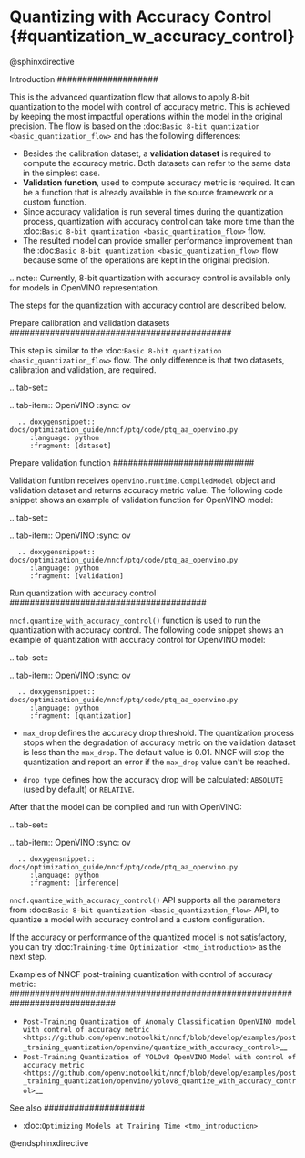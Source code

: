 # Quantizing with Accuracy Control {#quantization_w_accuracy_control}

@sphinxdirective

Introduction
####################

This is the advanced quantization flow that allows to apply 8-bit quantization to the model with control of accuracy metric. This is achieved by keeping the most impactful operations within the model in the original precision. The flow is based on the :doc:`Basic 8-bit quantization <basic_quantization_flow>` and has the following differences:

* Besides the calibration dataset, a **validation dataset** is required to compute the accuracy metric. Both datasets can refer to the same data in the simplest case.
* **Validation function**, used to compute accuracy metric is required. It can be a function that is already available in the source framework or a custom function.
* Since accuracy validation is run several times during the quantization process, quantization with accuracy control can take more time than the :doc:`Basic 8-bit quantization <basic_quantization_flow>` flow.
* The resulted model can provide smaller performance improvement than the :doc:`Basic 8-bit quantization <basic_quantization_flow>` flow because some of the operations are kept in the original precision.

.. note:: Currently, 8-bit quantization with accuracy control is available only for models in OpenVINO representation.

The steps for the quantization with accuracy control are described below.

Prepare calibration and validation datasets
############################################

This step is similar to the :doc:`Basic 8-bit quantization <basic_quantization_flow>` flow. The only difference is that two datasets, calibration and validation, are required.

.. tab-set::

   .. tab-item:: OpenVINO
      :sync: ov

      .. doxygensnippet:: docs/optimization_guide/nncf/ptq/code/ptq_aa_openvino.py
         :language: python
         :fragment: [dataset]

Prepare validation function
############################

Validation funtion receives ``openvino.runtime.CompiledModel`` object and validation dataset and returns accuracy metric value. The following code snippet shows an example of validation function for OpenVINO model:

.. tab-set::

   .. tab-item:: OpenVINO
      :sync: ov

      .. doxygensnippet:: docs/optimization_guide/nncf/ptq/code/ptq_aa_openvino.py
         :language: python
         :fragment: [validation]

Run quantization with accuracy control
#######################################

``nncf.quantize_with_accuracy_control()`` function is used to run the quantization with accuracy control. The following code snippet shows an example of quantization with accuracy control for OpenVINO model:

.. tab-set::

   .. tab-item:: OpenVINO
      :sync: ov

      .. doxygensnippet:: docs/optimization_guide/nncf/ptq/code/ptq_aa_openvino.py
         :language: python
         :fragment: [quantization]

* ``max_drop`` defines the accuracy drop threshold. The quantization process stops when the degradation of accuracy metric on the validation dataset is less than the ``max_drop``. The default value is 0.01. NNCF will stop the quantization and report an error if the ``max_drop`` value can't be reached.

* ``drop_type`` defines how the accuracy drop will be calculated: ``ABSOLUTE`` (used by default) or ``RELATIVE``.

After that the model can be compiled and run with OpenVINO:

.. tab-set::

   .. tab-item:: OpenVINO
      :sync: ov

      .. doxygensnippet:: docs/optimization_guide/nncf/ptq/code/ptq_aa_openvino.py
         :language: python
         :fragment: [inference]

``nncf.quantize_with_accuracy_control()`` API supports all the parameters from :doc:`Basic 8-bit quantization <basic_quantization_flow>` API, to quantize a model with accuracy control and a custom configuration.

If the accuracy or performance of the quantized model is not satisfactory, you can try :doc:`Training-time Optimization <tmo_introduction>` as the next step.

Examples of NNCF post-training quantization with control of accuracy metric:
#############################################################################

* `Post-Training Quantization of Anomaly Classification OpenVINO model with control of accuracy metric <https://github.com/openvinotoolkit/nncf/blob/develop/examples/post_training_quantization/openvino/quantize_with_accuracy_control>`__
* `Post-Training Quantization of YOLOv8 OpenVINO Model with control of accuracy metric <https://github.com/openvinotoolkit/nncf/blob/develop/examples/post_training_quantization/openvino/yolov8_quantize_with_accuracy_control>`__

See also
####################

* :doc:`Optimizing Models at Training Time <tmo_introduction>` 

@endsphinxdirective

